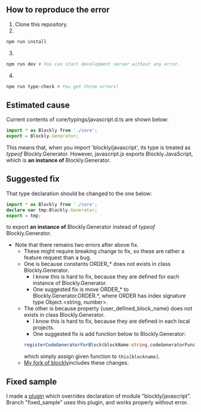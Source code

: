 ## How to reproduce the error
1. Clone this repository.
2. 
```bash
npm run install
```
3. 
```bash
npm run dev # You can start development server without any error.
```
4. 
```bash
npm run type-check # You get three errors!
```

## Estimated cause
Current contents of core/typings/javascript.d.ts are shown below:
```typescript
import * as Blockly from './core';
export = Blockly.Generator;
```
This means that, when you import 'blockly/javascript', its type is treated as *typeof* Blockly.Generator.
However, javascript.js exports Blockly.JavaScript, which is **an instance of** Blockly.Generator.

## Suggested fix
That type declaration should be changed to the one below:
```typescript
import * as Blockly from './core';
declare var tmp:Blockly.Generator;
export = tmp;
```
to export **an instance of** Blockly.Generator instead of *typeof* Blockly.Generator.

- Note that there remains two errors after above fix.
    - These might require breaking change to fix, so these are rather a feature request than a bug.
    - One is because constants ORDER_* does not exists in class Blockly.Generator.
        - I know this is hard to fix, because they are defined for each instance of Blockly.Generator.
        - One suggested fix is move ORDER_* to Blockly.Generator.ORDER.*, where ORDER has index signature type Object.<string, number>.
    - The other is because property {user_defined_block_name} does not exists in class Blockly.Generator.
        - I know this is hard to fix, because they are defined in each local projects.
        - One suggested fix is add function below to Blockly.Generator:
        ```typescript
        registerCodeGeneratorForBlock(blockName:string,codeGeneratorFunc:(block:Blockly.Block)=>string|[string,number])
        ```
        which simply assign given function to `this[blockname]`.
    - [My fork of blockly](https://github.com/yukiya383/blockly/tree/develop)includes these changes.

## Fixed sample
I made a [plugin](https://github.com/yukiya383/blockly-plugin-typed-codegenerator) which overrides declaration of module "blockly/javascript".
Branch "fixed_sample" uses this plugin, and works properly without error.
